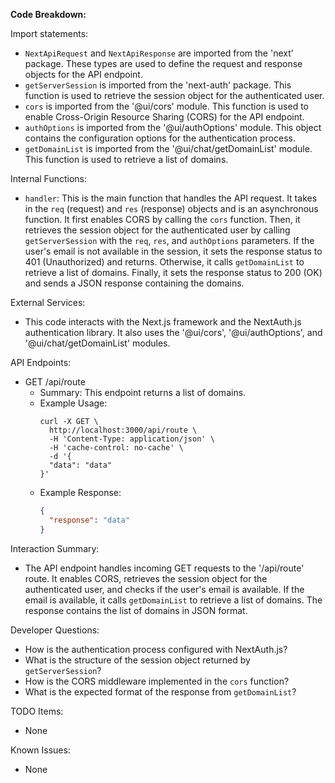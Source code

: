 **Code Breakdown:**

Import statements:
- `NextApiRequest` and `NextApiResponse` are imported from the 'next' package. These types are used to define the request and response objects for the API endpoint.
- `getServerSession` is imported from the 'next-auth' package. This function is used to retrieve the session object for the authenticated user.
- `cors` is imported from the '@ui/cors' module. This function is used to enable Cross-Origin Resource Sharing (CORS) for the API endpoint.
- `authOptions` is imported from the '@ui/authOptions' module. This object contains the configuration options for the authentication process.
- `getDomainList` is imported from the '@ui/chat/getDomainList' module. This function is used to retrieve a list of domains.

Internal Functions:
- `handler`: This is the main function that handles the API request. It takes in the `req` (request) and `res` (response) objects and is an asynchronous function. It first enables CORS by calling the `cors` function. Then, it retrieves the session object for the authenticated user by calling `getServerSession` with the `req`, `res`, and `authOptions` parameters. If the user's email is not available in the session, it sets the response status to 401 (Unauthorized) and returns. Otherwise, it calls `getDomainList` to retrieve a list of domains. Finally, it sets the response status to 200 (OK) and sends a JSON response containing the domains.

External Services:
- This code interacts with the Next.js framework and the NextAuth.js authentication library. It also uses the '@ui/cors', '@ui/authOptions', and '@ui/chat/getDomainList' modules.

API Endpoints:
- GET /api/route
  - Summary: This endpoint returns a list of domains.
  - Example Usage:
    ```
    curl -X GET \
      http://localhost:3000/api/route \
      -H 'Content-Type: application/json' \
      -H 'cache-control: no-cache' \
      -d '{
      "data": "data"
    }'
    ```
  - Example Response:
    ```json
    {
      "response": "data"
    }
    ```

Interaction Summary:
- The API endpoint handles incoming GET requests to the '/api/route' route. It enables CORS, retrieves the session object for the authenticated user, and checks if the user's email is available. If the email is available, it calls `getDomainList` to retrieve a list of domains. The response contains the list of domains in JSON format.

Developer Questions:
- How is the authentication process configured with NextAuth.js?
- What is the structure of the session object returned by `getServerSession`?
- How is the CORS middleware implemented in the `cors` function?
- What is the expected format of the response from `getDomainList`?

TODO Items:
- None

Known Issues:
- None